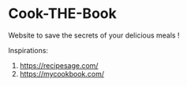 # Cook-THE-Book
Website to save the secrets of your delicious meals ! 

Inspirations: 
1. https://recipesage.com/
2. https://mycookbook.com/
